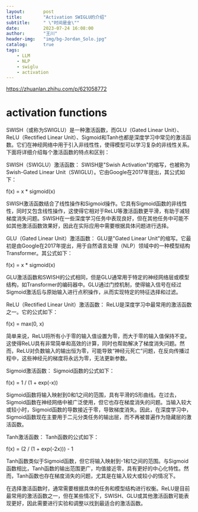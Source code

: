 ```yaml
---
layout:       post
title:        "Activation SWIGLU的介绍"
subtitle:     " \"时间是金\""
date:         2023-07-24 16:08:00
author:       "王川"
header-img:   "img/bg-Jordan_Solo.jpg"
catalog:      true
tags:
    - LLM
    - NLP
    - swiglu
    - activation
---
```


https://zhuanlan.zhihu.com/p/621058772

# activation functions

SWISH（或称为SWIGLU）是一种激活函数，而GLU（Gated Linear Unit）、ReLU（Rectified Linear Unit）、Sigmoid和Tanh也都是深度学习中常见的激活函数。它们在神经网络中用于引入非线性性，使得模型可以学习复杂的非线性关系。下面将详细介绍每个激活函数的特点和区别：

SWISH（SWIGLU）激活函数：
SWISH是"Swish Activation"的缩写，也被称为Swish-Gated Linear Unit（SWIGLU）。它由Google在2017年提出，其公式如下：

f(x) = x * sigmoid(x)

SWISH激活函数结合了线性操作和Sigmoid操作。它具有Sigmoid函数的非线性性，同时又包含线性操作，这使得它相对于ReLU等激活函数更平滑，有助于减轻梯度消失问题。SWISH在一些深度学习任务中表现良好，但在其他任务中可能不如其他激活函数效果好，因此在实际应用中需要根据具体问题进行选择。

GLU（Gated Linear Unit）激活函数：
GLU是"Gated Linear Unit"的缩写。它最初是由Google在2017年提出，用于自然语言处理（NLP）领域中的一种模型结构Transformer。其公式如下：

f(x) = x * sigmoid(x)

GLU激活函数和SWISH的公式相同，但是GLU通常用于特定的神经网络层或模型结构，如Transformer的编码器中。GLU通过门控机制，使得输入信号在经过Sigmoid激活后与原始输入进行点积操作，从而实现特定的特征选择和过滤。

ReLU（Rectified Linear Unit）激活函数：
ReLU是深度学习中最常用的激活函数之一。它的公式如下：

f(x) = max(0, x)

简单来说，ReLU将所有小于零的输入值设置为零，而大于零的输入值保持不变。这使得ReLU具有非常简单和高效的计算，同时也帮助解决了梯度消失问题。然而，ReLU对负数输入的输出恒为零，可能导致“神经元死亡”问题，在反向传播过程中，这些神经元的梯度将永远为零，无法更新参数。

Sigmoid激活函数：
Sigmoid函数的公式如下：

f(x) = 1 / (1 + exp(-x))

Sigmoid函数将输入映射到0和1之间的范围，具有平滑的S形曲线。在过去，Sigmoid函数在神经网络中被广泛使用，但它也存在梯度消失的问题。当输入较大或较小时，Sigmoid函数的导数接近于零，导致梯度消失。因此，在深度学习中，Sigmoid函数现在主要用于二元分类任务的输出层，而不再被普遍作为隐藏层的激活函数。

Tanh激活函数：
Tanh函数的公式如下：

f(x) = (2 / (1 + exp(-2x))) - 1

Tanh函数类似于Sigmoid函数，但它将输入映射到-1和1之间的范围。与Sigmoid函数相比，Tanh函数的输出范围更广，均值接近零，具有更好的中心化特性。然而，Tanh函数也存在梯度消失的问题，尤其是在输入较大或较小的情况下。

在选择激活函数时，通常需要根据具体的任务和模型结构进行权衡。ReLU是目前最常用的激活函数之一，但在某些情况下，SWISH、GLU或其他激活函数可能表现更好，因此需要进行实验和调整以找到最适合的激活函数。